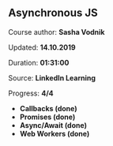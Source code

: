 
## Asynchronous JS

Course author: **Sasha Vodnik**

Updated: **14.10.2019**

Duration: **01:31:00**

Source: **LinkedIn Learning**

Progress: **4/4**

- **Callbacks (done)**
- **Promises (done)**
- **Async/Await (done)**
- **Web Workers (done)**
